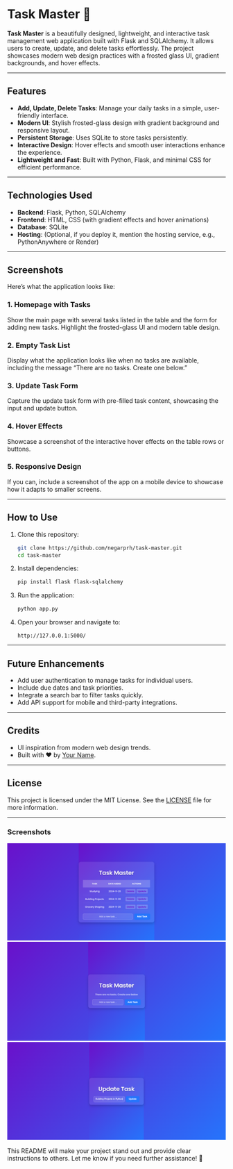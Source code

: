 # Task Master 📝

**Task Master** is a beautifully designed, lightweight, and interactive task management web application built with Flask and SQLAlchemy. It allows users to create, update, and delete tasks effortlessly. The project showcases modern web design practices with a frosted glass UI, gradient backgrounds, and hover effects.

---

## Features
- **Add, Update, Delete Tasks**: Manage your daily tasks in a simple, user-friendly interface.
- **Modern UI**: Stylish frosted-glass design with gradient background and responsive layout.
- **Persistent Storage**: Uses SQLite to store tasks persistently.
- **Interactive Design**: Hover effects and smooth user interactions enhance the experience.
- **Lightweight and Fast**: Built with Python, Flask, and minimal CSS for efficient performance.

---

## Technologies Used
- **Backend**: Flask, Python, SQLAlchemy
- **Frontend**: HTML, CSS (with gradient effects and hover animations)
- **Database**: SQLite
- **Hosting**: (Optional, if you deploy it, mention the hosting service, e.g., PythonAnywhere or Render)

---

## Screenshots
Here’s what the application looks like:

### 1. **Homepage with Tasks**
Show the main page with several tasks listed in the table and the form for adding new tasks. Highlight the frosted-glass UI and modern table design.

### 2. **Empty Task List**
Display what the application looks like when no tasks are available, including the message “There are no tasks. Create one below.”

### 3. **Update Task Form**
Capture the update task form with pre-filled task content, showcasing the input and update button.

### 4. **Hover Effects**
Showcase a screenshot of the interactive hover effects on the table rows or buttons.

### 5. **Responsive Design**
If you can, include a screenshot of the app on a mobile device to showcase how it adapts to smaller screens.

---

## How to Use
1. Clone this repository:
   ```bash
   git clone https://github.com/negarprh/task-master.git
   cd task-master
   ```
2. Install dependencies:
   ```bash
   pip install flask flask-sqlalchemy
   ```
3. Run the application:
   ```bash
   python app.py
   ```
4. Open your browser and navigate to:
   ```
   http://127.0.0.1:5000/
   ```

---

## Future Enhancements
- Add user authentication to manage tasks for individual users.
- Include due dates and task priorities.
- Integrate a search bar to filter tasks quickly.
- Add API support for mobile and third-party integrations.

---

## Credits
- UI inspiration from modern web design trends.
- Built with ❤️ by [Your Name](https://github.com/prh).

---

## License
This project is licensed under the MIT License. See the [LICENSE](LICENSE) file for more information.

---

### Screenshots

   ![Homepage](screenshots/homepage.png)
   ![Empty Task List](screenshots/empty-task-list.png)
   ![Update Task Form](screenshots/update.png)


This README will make your project stand out and provide clear instructions to others. Let me know if you need further assistance! 🚀

